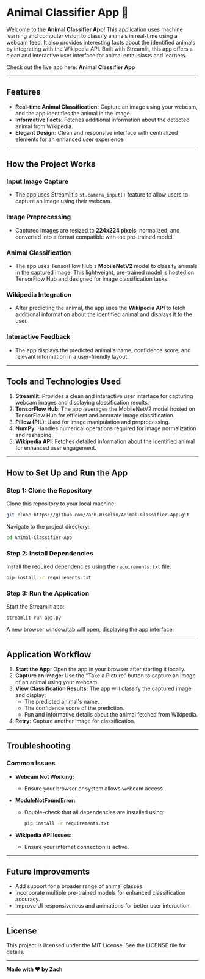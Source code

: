 # Animal Classifier App 🐾

Welcome to the **Animal Classifier App**! This application uses machine learning and computer vision to classify animals in real-time using a webcam feed. It also provides interesting facts about the identified animals by integrating with the Wikipedia API. Built with Streamlit, this app offers a clean and interactive user interface for animal enthusiasts and learners.

Check out the live app here: **Animal Classifier App**

---

## Features

- **Real-time Animal Classification:** Capture an image using your webcam, and the app identifies the animal in the image.
- **Informative Facts:** Fetches additional information about the detected animal from Wikipedia.
- **Elegant Design:** Clean and responsive interface with centralized elements for an enhanced user experience.

---

## How the Project Works

### Input Image Capture
- The app uses Streamlit's `st.camera_input()` feature to allow users to capture an image using their webcam.

### Image Preprocessing
- Captured images are resized to **224x224 pixels**, normalized, and converted into a format compatible with the pre-trained model.

### Animal Classification
- The app uses TensorFlow Hub's **MobileNetV2** model to classify animals in the captured image. This lightweight, pre-trained model is hosted on TensorFlow Hub and designed for image classification tasks.

### Wikipedia Integration
- After predicting the animal, the app uses the **Wikipedia API** to fetch additional information about the identified animal and displays it to the user.

### Interactive Feedback
- The app displays the predicted animal's name, confidence score, and relevant information in a user-friendly layout.

---

## Tools and Technologies Used

1. **Streamlit**: Provides a clean and interactive user interface for capturing webcam images and displaying classification results.
2. **TensorFlow Hub**: The app leverages the MobileNetV2 model hosted on TensorFlow Hub for efficient and accurate image classification.
3. **Pillow (PIL)**: Used for image manipulation and preprocessing.
4. **NumPy**: Handles numerical operations required for image normalization and reshaping.
5. **Wikipedia API**: Fetches detailed information about the identified animal for enhanced user engagement.

---

## How to Set Up and Run the App

### Step 1: Clone the Repository
Clone this repository to your local machine:

```bash
git clone https://github.com/Zach-Wiselin/Animal-Classifier-App.git
```

Navigate to the project directory:

```bash
cd Animal-Classifier-App
```

### Step 2: Install Dependencies
Install the required dependencies using the `requirements.txt` file:

```bash
pip install -r requirements.txt
```

### Step 3: Run the Application
Start the Streamlit app:

```bash
streamlit run app.py
```

A new browser window/tab will open, displaying the app interface.

---

## Application Workflow

1. **Start the App:** Open the app in your browser after starting it locally.
2. **Capture an Image:** Use the "Take a Picture" button to capture an image of an animal using your webcam.
3. **View Classification Results:** The app will classify the captured image and display:
   - The predicted animal's name.
   - The confidence score of the prediction.
   - Fun and informative details about the animal fetched from Wikipedia.
4. **Retry:** Capture another image for classification.

---

## Troubleshooting

### Common Issues

- **Webcam Not Working:**
  - Ensure your browser or system allows webcam access.

- **ModuleNotFoundError:**
  - Double-check that all dependencies are installed using:

    ```bash
    pip install -r requirements.txt
    ```

- **Wikipedia API Issues:**
  - Ensure your internet connection is active.

---

## Future Improvements

- Add support for a broader range of animal classes.
- Incorporate multiple pre-trained models for enhanced classification accuracy.
- Improve UI responsiveness and animations for better user interaction.

---

## License

This project is licensed under the MIT License. See the LICENSE file for details.

---

**Made with ❤️ by Zach**

